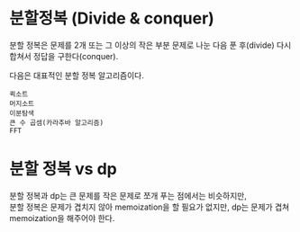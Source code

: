 # 분할정복 (Divide & conquer)

분할 정복은 문제를 2개 또는 그 이상의 작은 부분 문제로 나눈 다음 푼 후(divide) 다시 합쳐서 정답을 구한다(conquer).  

다음은 대표적인 분할 정복 알고리즘이다.
```
퀵소트
머지소트
이분탐색
큰 수 곱셈(카라추바 알고리즘)
FFT
```

# 분할 정복 vs dp

분할 정복과 dp는 큰 문제를 작은 문제로 쪼개 푸는 점에서는 비슷하지만,  
분할 정복은 문제가 겹치지 않아 memoization을 할 필요가 없지만, dp는 문제가 겹쳐 memoization을 해주어야 한다.

